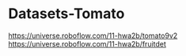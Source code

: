 # Datasets-Tomato
https://universe.roboflow.com/11-hwa2b/tomato9v2
https://universe.roboflow.com/11-hwa2b/fruitdet
